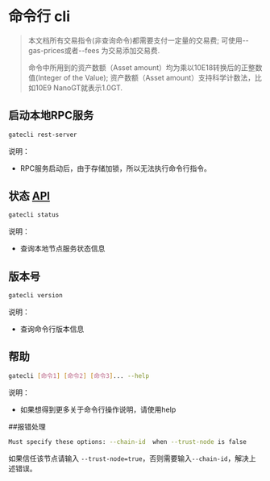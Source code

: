 # 命令行 cli

> 本文档所有交易指令(非查询命令)都需要支付一定量的交易费;
> 可使用--gas-prices或者--fees 为交易添加交易费.
> 
> 命令中所用到的资产数额（Asset amount）均为乘以10E18转换后的正整数值(Integer of the Value);
> 资产数额（Asset amount）支持科学计数法，比如10E9 NanoGT就表示1.0GT.


## 启动本地RPC服务
```bash
gatecli rest-server
```

说明：

* RPC服务启动后，由于存储加锁，所以无法执行命令行指令。

## 状态 [API](../API/README.md#状态-命令行)
```bash
gatecli status
```

说明：

* 查询本地节点服务状态信息

## 版本号
```bash
gatecli version
```

说明：

* 查询命令行版本信息

## 帮助
```bash
gatecli [命令1] [命令2] [命令3]... --help
```

说明：

* 如果想得到更多关于命令行操作说明，请使用help

##报错处理
```bash
Must specify these options: --chain-id  when --trust-node is false
```

如果信任该节点请输入 `--trust-node=true`，否则需要输入`--chain-id`，解决上述错误。




